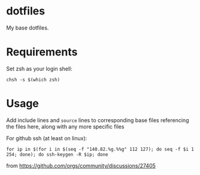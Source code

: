 # dotfiles
My base dotfiles.

# Requirements
Set zsh as your login shell:
```
chsh -s $(which zsh)
```

# Usage
Add include lines and `source` lines to corresponding base files referencing
the files here, along with any more specific files

For github ssh (at least on linux): 

```
for ip in $(for i in $(seq -f "140.82.%g.%%g" 112 127); do seq -f $i 1 254; done); do ssh-keygen -R $ip; done
```
from https://github.com/orgs/community/discussions/27405